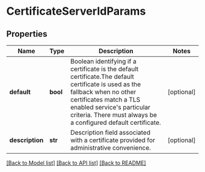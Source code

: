 # CertificateServerIdParams

## Properties
Name | Type | Description | Notes
------------ | ------------- | ------------- | -------------
**default** | **bool** | Boolean identifying if a certificate is the default certificate.The default certificate is used as the fallback when no other certificates match a TLS enabled service&#39;s particular criteria. There must always be a configured default certificate. | [optional] 
**description** | **str** | Description field associated with a certificate provided for administrative convenience. | [optional] 

[[Back to Model list]](../README.md#documentation-for-models) [[Back to API list]](../README.md#documentation-for-api-endpoints) [[Back to README]](../README.md)


